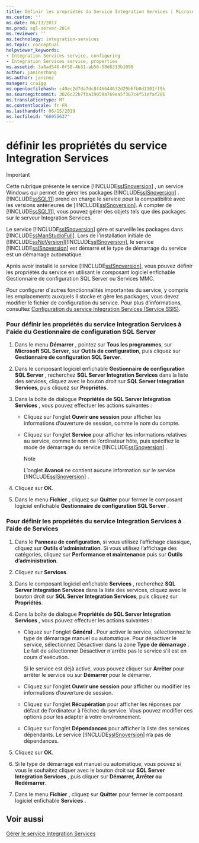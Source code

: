 ```yaml
---
title: Définir les propriétés du Service Integration Services | Microsoft Docs
ms.custom: ''
ms.date: 06/13/2017
ms.prod: sql-server-2014
ms.reviewer: ''
ms.technology: integration-services
ms.topic: conceptual
helpviewer_keywords:
- Integration Services service, configuring
- Integration Services service, properties
ms.assetid: 3a8ad546-0f58-4b31-ab56-58d6313b1098
author: janinezhang
ms.author: janinez
manager: craigg
ms.openlocfilehash: c40ec2d7da7dc8f46644632d29b6fb8d1101ff9b
ms.sourcegitcommit: 3026c22b7fba19059a769ea5f367c4f51efaf286
ms.translationtype: MT
ms.contentlocale: fr-FR
ms.lasthandoff: 06/15/2019
ms.locfileid: "66055637"
---
```

# <a name="set-the-properties-of-the-integration-services-service"></a>définir les propriétés du service Integration Services
    
> [!IMPORTANT]  
>  Cette rubrique présente le service [!INCLUDE[ssISnoversion](../includes/ssisnoversion-md.md)] , un service Windows qui permet de gérer les packages [!INCLUDE[ssISnoversion](../includes/ssisnoversion-md.md)] . [!INCLUDE[ssSQL11](../includes/sssql11-md.md)] prend en charge le service pour la compatibilité avec les versions antérieures de [!INCLUDE[ssISnoversion](../includes/ssisnoversion-md.md)]. À compter de [!INCLUDE[ssSQL11](../includes/sssql11-md.md)], vous pouvez gérer des objets tels que des packages sur le serveur Integration Services.  
  
 Le service [!INCLUDE[ssISnoversion](../includes/ssisnoversion-md.md)] gère et surveille les packages dans [!INCLUDE[ssManStudioFull](../includes/ssmanstudiofull-md.md)]. Lors de l'installation initiale de [!INCLUDE[ssNoVersion](../includes/ssnoversion-md.md)][!INCLUDE[ssISnoversion](../includes/ssisnoversion-md.md)], le service [!INCLUDE[ssISnoversion](../includes/ssisnoversion-md.md)] est démarré et le type de démarrage du service est un démarrage automatique.  
  
 Après avoir installé le service [!INCLUDE[ssISnoversion](../includes/ssisnoversion-md.md)], vous pouvez définir les propriétés du service en utilisant le composant logiciel enfichable Gestionnaire de configuration SQL Server ou Services MMC.  
  
 Pour configurer d'autres fonctionnalités importantes du service, y compris les emplacements auxquels il stocke et gère les packages, vous devez modifier le fichier de configuration du service. Pour plus d’informations, consultez [Configuration du service Integration Services &#40;Service SSIS&#41;](service/integration-services-service-ssis-service.md).  
  
### <a name="to-set-properties-of-the-integration-services-service-by-using-sql-server-configuration-manager"></a>Pour définir les propriétés du service Integration Services à l'aide du Gestionnaire de configuration SQL Server  
  
1.  Dans le menu **Démarrer** , pointez sur **Tous les programmes**, sur **Microsoft SQL Server**, sur **Outils de configuration**, puis cliquez sur **Gestionnaire de configuration SQL Server**.  
  
2.  Dans le composant logiciel enfichable **Gestionnaire de configuration SQL Server** , recherchez **SQL Server Integration Services** dans la liste des services, cliquez avec le bouton droit sur **SQL Server Integration Services**, puis cliquez sur **Propriétés**.  
  
3.  Dans la boîte de dialogue **Propriétés de SQL Server Integration Services** , vous pouvez effectuer les actions suivantes :  
  
    -   Cliquez sur l’onglet **Ouvrir une session** pour afficher les informations d’ouverture de session, comme le nom du compte.  
  
    -   Cliquez sur l’onglet **Service** pour afficher les informations relatives au service, comme le nom de l’ordinateur hôte, puis spécifiez le mode de démarrage du service [!INCLUDE[ssISnoversion](../includes/ssisnoversion-md.md)] .  
  
        > [!NOTE]  
        >  L’onglet **Avancé** ne contient aucune information sur le service [!INCLUDE[ssISnoversion](../includes/ssisnoversion-md.md)] .  
  
4.  Cliquez sur **OK**.  
  
5.  Dans le menu **Fichier** , cliquez sur **Quitter** pour fermer le composant logiciel enfichable **Gestionnaire de configuration SQL Server** .  
  
### <a name="to-set-properties-of-the-integration-services-service-by-using-services"></a>Pour définir les propriétés du service Integration Services à l’aide de Services  
  
1.  Dans le **Panneau de configuration**, si vous utilisez l’affichage classique, cliquez sur **Outils d’administration**. Si vous utilisez l’affichage des catégories, cliquez sur **Performance et maintenance** puis sur **Outils d’administration**.  
  
2.  Cliquez sur **Services**.  
  
3.  Dans le composant logiciel enfichable **Services** , recherchez **SQL Server Integration Services** dans la liste des services, cliquez avec le bouton droit sur **SQL Server Integration Services**, puis cliquez sur **Propriétés**.  
  
4.  Dans la boîte de dialogue **Propriétés de SQL Server Integration Services** , vous pouvez effectuer les actions suivantes :  
  
    -   Cliquez sur l'onglet **Général** . Pour activer le service, sélectionnez le type de démarrage manuel ou automatique. Pour désactiver le service, sélectionnez Désactiver dans la zone **Type de démarrage** . Le fait de sélectionner Désactiver n'arrête pas le service s'il est en cours d'exécution.  
  
         Si le service est déjà activé, vous pouvez cliquer sur **Arrêter** pour arrêter le service ou sur **Démarrer** pour le démarrer.  
  
    -   Cliquez sur l’onglet **Ouvrir une session** pour afficher ou modifier les informations d’ouverture de session.  
  
    -   Cliquez sur l’onglet **Récupération** pour afficher les réponses par défaut de l’ordinateur à l’échec du service. Vous pouvez modifier ces options pour les adapter à votre environnement.  
  
    -   Cliquez sur l’onglet **Dépendances** pour afficher la liste des services dépendants. Le service [!INCLUDE[ssISnoversion](../includes/ssisnoversion-md.md)] n’a pas de dépendances.  
  
5.  Cliquez sur **OK**.  
  
6.  Si le type de démarrage est manuel ou automatique, vous pouvez si vous le souhaitez cliquer avec le bouton droit sur **SQL Server Integration Services** , puis cliquer sur **Démarrer, Arrêter ou Redémarrer**.  
  
7.  Dans le menu **Fichier** , cliquez sur **Quitter** pour fermer le composant logiciel enfichable **Services** .  
  
## <a name="see-also"></a>Voir aussi  
 [Gérer le service Integration Services](../../2014/integration-services/manage-the-integration-services-service.md)  
  
  
